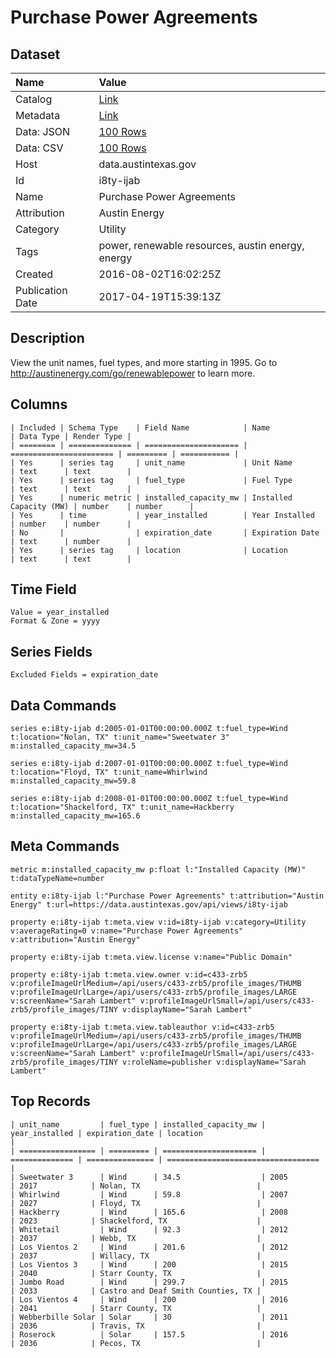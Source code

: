 # Purchase Power Agreements

## Dataset

| Name | Value |
| :--- | :---- |
| Catalog | [Link](https://catalog.data.gov/dataset/renewable-resources) |
| Metadata | [Link](https://data.austintexas.gov/api/views/i8ty-ijab) |
| Data: JSON | [100 Rows](https://data.austintexas.gov/api/views/i8ty-ijab/rows.json?max_rows=100) |
| Data: CSV | [100 Rows](https://data.austintexas.gov/api/views/i8ty-ijab/rows.csv?max_rows=100) |
| Host | data.austintexas.gov |
| Id | i8ty-ijab |
| Name | Purchase Power Agreements |
| Attribution | Austin Energy |
| Category | Utility |
| Tags | power, renewable resources, austin energy, energy |
| Created | 2016-08-02T16:02:25Z |
| Publication Date | 2017-04-19T15:39:13Z |

## Description

View the unit names, fuel types, and more starting in 1995. Go to http://austinenergy.com/go/renewablepower to learn more.

## Columns

```ls
| Included | Schema Type    | Field Name            | Name                    | Data Type | Render Type |
| ======== | ============== | ===================== | ======================= | ========= | =========== |
| Yes      | series tag     | unit_name             | Unit Name               | text      | text        |
| Yes      | series tag     | fuel_type             | Fuel Type               | text      | text        |
| Yes      | numeric metric | installed_capacity_mw | Installed Capacity (MW) | number    | number      |
| Yes      | time           | year_installed        | Year Installed          | number    | number      |
| No       |                | expiration_date       | Expiration Date         | text      | number      |
| Yes      | series tag     | location              | Location                | text      | text        |
```

## Time Field

```ls
Value = year_installed
Format & Zone = yyyy
```

## Series Fields

```ls
Excluded Fields = expiration_date
```

## Data Commands

```ls
series e:i8ty-ijab d:2005-01-01T00:00:00.000Z t:fuel_type=Wind t:location="Nolan, TX" t:unit_name="Sweetwater 3" m:installed_capacity_mw=34.5

series e:i8ty-ijab d:2007-01-01T00:00:00.000Z t:fuel_type=Wind t:location="Floyd, TX" t:unit_name=Whirlwind m:installed_capacity_mw=59.8

series e:i8ty-ijab d:2008-01-01T00:00:00.000Z t:fuel_type=Wind t:location="Shackelford, TX" t:unit_name=Hackberry m:installed_capacity_mw=165.6
```

## Meta Commands

```ls
metric m:installed_capacity_mw p:float l:"Installed Capacity (MW)" t:dataTypeName=number

entity e:i8ty-ijab l:"Purchase Power Agreements" t:attribution="Austin Energy" t:url=https://data.austintexas.gov/api/views/i8ty-ijab

property e:i8ty-ijab t:meta.view v:id=i8ty-ijab v:category=Utility v:averageRating=0 v:name="Purchase Power Agreements" v:attribution="Austin Energy"

property e:i8ty-ijab t:meta.view.license v:name="Public Domain"

property e:i8ty-ijab t:meta.view.owner v:id=c433-zrb5 v:profileImageUrlMedium=/api/users/c433-zrb5/profile_images/THUMB v:profileImageUrlLarge=/api/users/c433-zrb5/profile_images/LARGE v:screenName="Sarah Lambert" v:profileImageUrlSmall=/api/users/c433-zrb5/profile_images/TINY v:displayName="Sarah Lambert"

property e:i8ty-ijab t:meta.view.tableauthor v:id=c433-zrb5 v:profileImageUrlMedium=/api/users/c433-zrb5/profile_images/THUMB v:profileImageUrlLarge=/api/users/c433-zrb5/profile_images/LARGE v:screenName="Sarah Lambert" v:profileImageUrlSmall=/api/users/c433-zrb5/profile_images/TINY v:roleName=publisher v:displayName="Sarah Lambert"
```

## Top Records

```ls
| unit_name         | fuel_type | installed_capacity_mw | year_installed | expiration_date | location                           | 
| ================= | ========= | ===================== | ============== | =============== | ================================== | 
| Sweetwater 3      | Wind      | 34.5                  | 2005           | 2017            | Nolan, TX                          | 
| Whirlwind         | Wind      | 59.8                  | 2007           | 2027            | Floyd, TX                          | 
| Hackberry         | Wind      | 165.6                 | 2008           | 2023            | Shackelford, TX                    | 
| Whitetail         | Wind      | 92.3                  | 2012           | 2037            | Webb, TX                           | 
| Los Vientos 2     | Wind      | 201.6                 | 2012           | 2037            | Willacy, TX                        | 
| Los Vientos 3     | Wind      | 200                   | 2015           | 2040            | Starr County, TX                   | 
| Jumbo Road        | Wind      | 299.7                 | 2015           | 2033            | Castro and Deaf Smith Counties, TX | 
| Los Vientos 4     | Wind      | 200                   | 2016           | 2041            | Starr County, TX                   | 
| Webberbille Solar | Solar     | 30                    | 2011           | 2036            | Travis, TX                         | 
| Roserock          | Solar     | 157.5                 | 2016           | 2036            | Pecos, TX                          | 
```